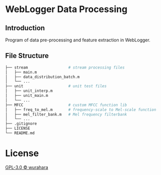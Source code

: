 # WebLogger Data Processing

## Introduction
Program of data pre-processing and feature extraction in WebLogger.

## File Structure
```Bash
├── stream                  # stream processing files
│   ├── main.m
│   ├── data_distribution_batch.m
│   └── ...
├── unit                    # unit test files
│   ├── unit_interp.m
│   ├── unit_main.m
│   └── ...
├── MFCC                    # custom MFCC function lib
│   ├── freq_to_mel.m       # frequency-scale to Mel-scale function
│   ├── mel_filter_bank.m   # Mel frequency filterbank
│   └── ...
├── .gitignore
├── LICENSE
└── README.md
```

# License

 [GPL-3.0 © wurahara](https://github.com/wurahara/weblogger-data-processing/blob/master/LICENSE)